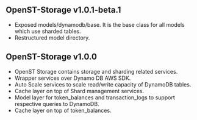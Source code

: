 ## OpenST-Storage v1.0.1-beta.1
- Exposed models/dynamodb/base. It is the base class for all models which use sharded tables.
- Restructured model directory.

## OpenST-Storage v1.0.0
- OpenST Storage contains storage and sharding related services.
- Wrapper services over Dynamo DB AWS SDK.
- Auto Scale services to scale read/write capacity of DynamoDB tables.
- Cache layer on top of Shard management services.
- Model layer for token_balances and transaction_logs to support respective queries to DynamoDB.
- Cache layer on top of token_balances.